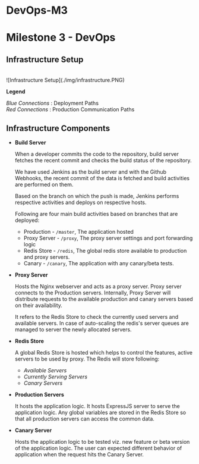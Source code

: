 # DevOps-M3

# Milestone 3 - DevOps

## Infrastructure Setup

<br>
![Infrastructure Setup](./img/infrastructure.PNG)

**Legend**

_Blue Connections_ : Deployment Paths
<br>_Red Connections_ : Production Communication Paths

## Infrastructure Components

* **Build Server**

  When a developer commits the code to the repository, build server fetches the recent commit and checks the build status of the repository.

  We have used Jenkins as the build server and with the Github Webhooks, the recent commit of the data is fetched and build activities are performed on them.

  Based on the branch on which the push is made, Jenkins performs respective activities and deploys on respective hosts.

  Following are four main build activities based on branches that are deployed:
  * Production - `/master`, The application hosted
  * Proxy Server - `/proxy`, The proxy server settings and port forwarding logic
  * Redis Store - `/redis`, The global redis store available to production and proxy servers.
  * Canary - `/canary`, The application with any canary/beta tests.


* **Proxy Server**

  Hosts the Nginx webserver and acts as a proxy server. Proxy server connects to the Production servers. Internally, Proxy Server will distribute requests to the available production and canary servers based on their availability.

  It refers to the Redis Store to check the currently used servers and available servers. In case of auto-scaling the redis's server queues are managed to server the newly allocated servers.

* **Redis Store**

  A global Redis Store is hosted which helps to control the features, active servers to be used by proxy. The Redis will store following:

  * _Available Servers_
  * _Currently Serving Servers_
  * _Canary Servers_


* **Production Servers**

  It hosts the application logic. It hosts ExpressJS server to serve the application logic. Any global variables are stored in the Redis Store so that all production servers can access the common data.

* **Canary Server**

  Hosts the application logic to be tested viz. new feature or beta version of the application logic. The user can expected different behavior of application when the request hits the Canary Server.
  

